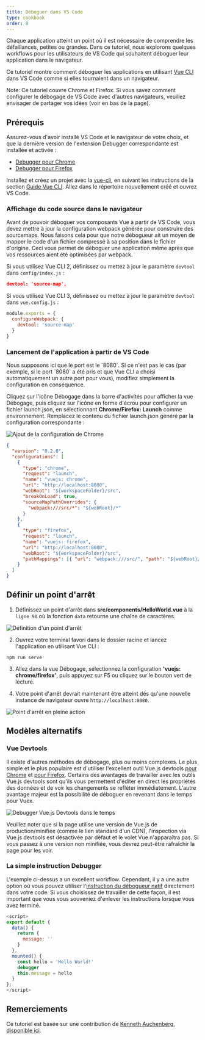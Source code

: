 ```yaml
---
title: Déboguer dans VS Code
type: cookbook
order: 8
---
```


<p>Chaque application atteint un point où il est nécessaire de comprendre les défaillances, petites ou grandes. Dans ce tutoriel, nous explorons quelques workflows pour les utilisateurs de VS Code qui souhaitent déboguer leur application dans le navigateur.</p>

Ce tutoriel montre comment déboguer les applications en utilisant [Vue CLI](https://github.com/vuejs/vue-cli) dans VS Code comme si elles tournaient dans un navigateur.

<p class="tip">Note: Ce tutoriel couvre Chrome et Firefox. Si vous savez comment configurer le débogage de VS Code avec d'autres navigateurs, veuillez envisager de partager vos idées (voir en bas de la page).</p>

## Prérequis

Assurez-vous d'avoir installé VS Code et le navigateur de votre choix, et que la dernière version de l'extension Debugger correspondante est installée et activée :

* [Debugger pour Chrome](https://marketplace.visualstudio.com/items?itemName=msjsdiag.debugger-for-chrome)
* [Debugger pour Firefox](https://marketplace.visualstudio.com/items?itemName=hbenl.vscode-firefox-debug)

Installez et créez un projet avec la [vue-cli](https://github.com/vuejs/vue-cli), en suivant les instructions de la section [Guide Vue CLI](https://cli.vuejs.org/). Allez dans le répertoire nouvellement créé et ouvrez VS Code.

### Affichage du code source dans le navigateur

Avant de pouvoir déboguer vos composants Vue à partir de VS Code, vous devez mettre à jour la configuration webpack générée pour construire des sourcemaps. Nous faisons cela pour que notre débogueur ait un moyen de mapper le code d'un fichier compressé à sa position dans le fichier d'origine. Ceci vous permet de déboguer une application même après que vos ressources aient été optimisées par webpack.

Si vous utilisez Vue CLI 2, définissez ou mettez à jour le paramètre `devtool` dans `config/index.js` :

```json
devtool: 'source-map',
```

Si vous utilisez Vue CLI 3, définissez ou mettez à jour le paramètre `devtool` dans `vue.config.js` :

```js
module.exports = {
  configureWebpack: {
    devtool: 'source-map'
  }
}
```

### Lancement de l'application à partir de VS Code

<p class="tip">Nous supposons ici que le port est le `8080`. Si ce n'est pas le cas (par exemple, si le port `8080` a été pris et que Vue CLI a choisi automatiquement un autre port pour vous), modifiez simplement la configuration en conséquence.</p>

Cliquez sur l'icône Débogage dans la barre d'activités pour afficher la vue Débogage, puis cliquez sur l'icône en forme d'écrou pour configurer un fichier launch.json, en sélectionnant **Chrome/Firefox: Launch** comme environnement. Remplacez le contenu du fichier launch.json généré par la configuration correspondante :

![Ajout de la configuration de Chrome](/images/config_add.png)

```json
{
  "version": "0.2.0",
  "configurations": [
    {
      "type": "chrome",
      "request": "launch",
      "name": "vuejs: chrome",
      "url": "http://localhost:8080",
      "webRoot": "${workspaceFolder}/src",
      "breakOnLoad": true,
      "sourceMapPathOverrides": {
        "webpack:///src/*": "${webRoot}/*"
      }
    },
    {
      "type": "firefox",
      "request": "launch",
      "name": "vuejs: firefox",
      "url": "http://localhost:8080",
      "webRoot": "${workspaceFolder}/src",
      "pathMappings": [{ "url": "webpack:///src/", "path": "${webRoot}/" }]
    }
  ]
}
```

## Définir un point d'arrêt

1.  Définissez un point d'arrêt dans **src/components/HelloWorld.vue** à la `ligne 90` où la fonction `data` retourne une chaîne de caractères.

  ![Définition d'un point d'arrêt](/images/breakpoint_set.png)

2.  Ouvrez votre terminal favori dans le dossier racine et lancez l'application en utilisant Vue CLI :

  ```
  npm run serve
  ```

3.  Allez dans la vue Débogage, sélectionnez la configuration **'vuejs: chrome/firefox'**, puis appuyez sur F5 ou cliquez sur le bouton vert de lecture.

4.  Votre point d'arrêt devrait maintenant être atteint dès qu'une nouvelle instance de navigateur ouvre `http://localhost:8080`.

  ![Point d'arrêt en pleine action](/images/breakpoint_hit.png)

## Modèles alternatifs

### Vue Devtools

Il existe d'autres méthodes de débogage, plus ou moins complexes. Le plus simple et le plus populaire est d'utiliser l'excellent outil Vue.js devtools [pour Chrome](https://chrome.google.com/webstore/detail/vuejs-devtools/nhdogjmejiglipccpnnnanhbledajbpd) et [pour Firefox](https://addons.mozilla.org/en-US/firefox/addon/vue-js-devtools/). Certains des avantages de travailler avec les outils Vue.js devtools sont qu'ils vous permettent d'éditer en direct les propriétés des données et de voir les changements se refléter immédiatement. L'autre avantage majeur est la possibilité de déboguer en revenant dans le temps pour Vuex.

![Debugger Vue.js Devtools dans le temps](/images/devtools-timetravel.gif)

<p class="tip">Veuillez noter que si la page utilise une version de Vue.js de production/minifiée (comme le lien standard d'un CDN), l'inspection via Vue.js devtools est désactivée par défaut et le volet Vue n'apparaîtra pas. Si vous passez à une version non minifiée, vous devrez peut-être rafraîchir la page pour les voir.</p>

### La simple instruction Debugger

L'exemple ci-dessus a un excellent workflow. Cependant, il y a une autre option où vous pouvez utiliser l'[instruction du débogueur natif](https://developer.mozilla.org/en-US/docs/Web/JavaScript/Reference/Statements/debugger) directement dans votre code. Si vous choisissez de travailler de cette façon, il est important que vous vous souveniez d'enlever les instructions lorsque vous avez terminé.

```js
<script>
export default {
  data() {
    return {
      message: ''
    }
  },
  mounted() {
    const hello = 'Hello World!'
    debugger
    this.message = hello
  }
};
</script>
```

## Remerciements

Ce tutoriel est basée sur une contribution de [Kenneth Auchenberg](https://twitter.com/auchenberg), [disponible ici](https://github.com/Microsoft/VSCode-recipes/tree/master/vuejs-cli).
